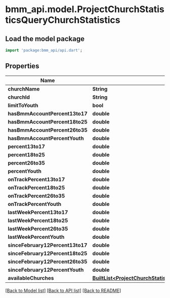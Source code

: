 # bmm_api.model.ProjectChurchStatisticsQueryChurchStatistics

## Load the model package
```dart
import 'package:bmm_api/api.dart';
```

## Properties
Name | Type | Description | Notes
------------ | ------------- | ------------- | -------------
**churchName** | **String** |  | [optional] 
**churchId** | **String** |  | [optional] 
**limitToYouth** | **bool** |  | [optional] 
**hasBmmAccountPercent13to17** | **double** |  | [optional] 
**hasBmmAccountPercent18to25** | **double** |  | [optional] 
**hasBmmAccountPercent26to35** | **double** |  | [optional] 
**hasBmmAccountPercentYouth** | **double** |  | [optional] 
**percent13to17** | **double** |  | [optional] 
**percent18to25** | **double** |  | [optional] 
**percent26to35** | **double** |  | [optional] 
**percentYouth** | **double** |  | [optional] 
**onTrackPercent13to17** | **double** |  | [optional] 
**onTrackPercent18to25** | **double** |  | [optional] 
**onTrackPercent26to35** | **double** |  | [optional] 
**onTrackPercentYouth** | **double** |  | [optional] 
**lastWeekPercent13to17** | **double** |  | [optional] 
**lastWeekPercent18to25** | **double** |  | [optional] 
**lastWeekPercent26to35** | **double** |  | [optional] 
**lastWeekPercentYouth** | **double** |  | [optional] 
**sinceFebruary12Percent13to17** | **double** |  | [optional] 
**sinceFebruary12Percent18to25** | **double** |  | [optional] 
**sinceFebruary12Percent26to35** | **double** |  | [optional] 
**sinceFebruary12PercentYouth** | **double** |  | [optional] 
**availableChurches** | [**BuiltList&lt;ProjectChurchStatisticsQueryChurchStatisticsChurch&gt;**](ProjectChurchStatisticsQueryChurchStatisticsChurch.md) |  | [optional] 

[[Back to Model list]](../README.md#documentation-for-models) [[Back to API list]](../README.md#documentation-for-api-endpoints) [[Back to README]](../README.md)


